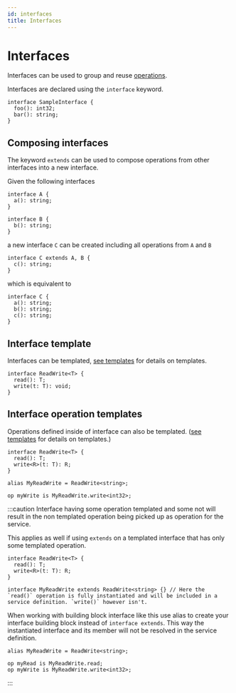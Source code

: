```yaml
---
id: interfaces
title: Interfaces
---
```


# Interfaces

Interfaces can be used to group and reuse [operations](./operations.md).

Interfaces are declared using the `interface` keyword.

```cadl
interface SampleInterface {
  foo(): int32;
  bar(): string;
}
```

## Composing interfaces

The keyword `extends` can be used to compose operations from other interfaces into a new interface.

Given the following interfaces

```cadl
interface A {
  a(): string;
}

interface B {
  b(): string;
}
```

a new interface `C` can be created including all operations from `A` and `B`

```cadl
interface C extends A, B {
  c(): string;
}
```

which is equivalent to

```cadl
interface C {
  a(): string;
  b(): string;
  c(): string;
}
```

## Interface template

Interfaces can be templated, [see templates](./templates.md) for details on templates.

```cadl
interface ReadWrite<T> {
  read(): T;
  write(t: T): void;
}
```

## Interface operation templates

Operations defined inside of interface can also be templated. ([see templates](./templates.md) for details on templates.)

```cadl
interface ReadWrite<T> {
  read(): T;
  write<R>(t: T): R;
}

alias MyReadWrite = ReadWrite<string>;

op myWrite is MyReadWrite.write<int32>;
```

:::caution
Interface having some operation templated and some not will result in the non templated operation being picked up as operation for the service.

This applies as well if using `extends` on a templated interface that has only some templated operation.

```cadl
interface ReadWrite<T> {
  read(): T;
  write<R>(t: T): R;
}

interface MyReadWrite extends ReadWrite<string> {} // Here the `read()` operation is fully instantiated and will be included in a service definition. `write()` however isn't.
```

When working with building block interface like this use alias to create your interface building block instead of `interface extends`. This way the instantiated interface and its member will not be resolved in the service definition.

```cadl
alias MyReadWrite = ReadWrite<string>;

op myRead is MyReadWrite.read;
op myWrite is MyReadWrite.write<int32>;
```

:::
